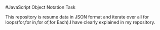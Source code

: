 #JavaScript Object Notation Task

This repository is resume data in JSON format and iterate over all for loops(for,for in,for of,for Each).I have clearly explained in my repository.